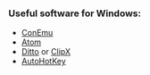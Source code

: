 ### Useful software for Windows:
- [ConEmu](https://conemu.github.io/)
- [Atom](https://atom.io/)
- [Ditto](https://sourceforge.net/projects/ditto-cp) or [ClipX](http://bluemars.org/clipx/)
- [AutoHotKey](https://autohotkey.com/)
